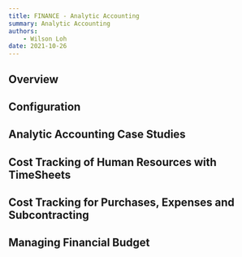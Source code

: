 ```yaml
---
title: FINANCE - Analytic Accounting
summary: Analytic Accounting
authors:
    - Wilson Loh
date: 2021-10-26
---
```


## Overview

## Configuration

## Analytic Accounting Case Studies

## Cost Tracking of Human Resources with TimeSheets

## Cost Tracking for Purchases, Expenses and Subcontracting

## Managing Financial Budget

